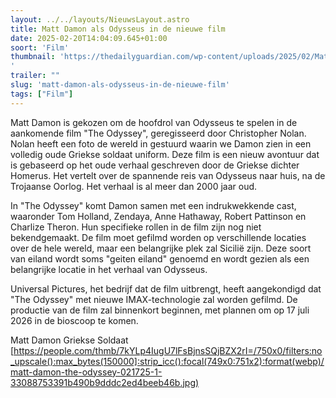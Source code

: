 ```yaml
---
layout: ../../layouts/NieuwsLayout.astro
title: Matt Damon als Odysseus in de nieuwe film
date: 2025-02-20T14:04:09.645+01:00
soort: 'Film'
thumbnail: 'https://thedailyguardian.com/wp-content/uploads/2025/02/Matt-Damon-Unveils-First-Look-as-Odysseus-in-Christopher-Nolans-_The-Odyssey_.webp
'
trailer: ""
slug: 'matt-damon-als-odysseus-in-de-nieuwe-film'
tags: ["Film"]
---
```


Matt Damon is gekozen om de hoofdrol van Odysseus te spelen in de aankomende
film "The Odyssey", geregisseerd door Christopher Nolan. Nolan heeft een foto de
wereld in gestuurd waarin we Damon zien in een volledig oude Griekse soldaat
uniform. Deze film is een nieuw avontuur dat is gebaseerd op het oude verhaal
geschreven door de Griekse dichter Homerus. Het vertelt over de spannende reis
van Odysseus naar huis, na de Trojaanse Oorlog. Het verhaal is al meer dan 2000
jaar oud.

In "The Odyssey" komt Damon samen met een indrukwekkende cast, waaronder Tom
Holland, Zendaya, Anne Hathaway, Robert Pattinson en Charlize Theron. Hun
specifieke rollen in de film zijn nog niet bekendgemaakt. De film moet gefilmd
worden op verschillende locaties over de hele wereld, maar een belangrijke plek
zal Sicilië zijn. Deze soort van eiland wordt soms "geiten eiland" genoemd en
wordt gezien als een belangrijke locatie in het verhaal van Odysseus.

Universal Pictures, het bedrijf dat de film uitbrengt, heeft aangekondigd dat
"The Odyssey" met nieuwe IMAX-technologie zal worden gefilmd. De productie van
de film zal binnenkort beginnen, met plannen om op 17 juli 2026 in de bioscoop
te komen.

Matt Damon Griekse Soldaat
[https://people.com/thmb/7kYLp4IugU7lFsBjnsSQjBZX2rI=/750x0/filters:no_upscale():max_bytes(150000]:strip_icc():focal(749x0:751x2):format(webp)/matt-damon-the-odyssey-021725-1-33088753391b490b9dddc2ed4beeb46b.jpg)